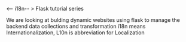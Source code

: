 <-- i18n-- >
Flask tutorial series

We are looking at bulding dynamic websites using flask to manage the backend
data collections and transformation
i18n means Internationalization, L10n is abbreviation for Localization 
